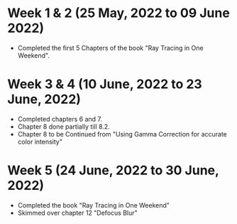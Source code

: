 # Week 1 & 2 (25 May, 2022 to 09 June 2022)
- Completed the first 5 Chapters of the book "Ray Tracing in One Weekend".
# Week 3 & 4 (10 June, 2022 to 23 June, 2022)
- Completed chapters 6 and 7.
- Chapter 8 done partially till 8.2.
- Chapter 8 to be Continued from "Using Gamma Correction for accurate color intensity"
# Week 5 (24 June, 2022 to 30 June, 2022)
- Completed the book "Ray Tracing in One Weekend"
- Skimmed over chapter 12 "Defocus Blur"
